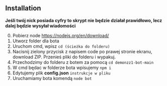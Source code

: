 ## Installation

**Jeśli twój nick posiada cyfry to skrypt nie będzie działał prawidłowo, lecz dalej będzie wysyłał wiadomości**

0. Pobierz node https://nodejs.org/en/download/
1. Utworz folder dla bota 
2. Uruchom cmd, wpisz `cd (ścieżka do folderu)`
3. Nacisnij zielony przycisk z napisem code po prawej stronie ekranu, download ZIP. Przenieś pliki do folderu i wypakuj.
4. Przechodzimy do folderu z botem za pomocą `cd demonzz1-bot-main`
5. W cmd będac w folderze bota wpisujemy `npm i`
6. Edytujemy plik **config.json** `instrukcje w pliku`
7. Uruchamiamy bota komendą `node bot` 

